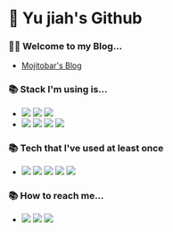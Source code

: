 # 🙇 Yu jiah's Github

### 🧑‍💻 Welcome to my Blog...
- [Mojitobar's Blog](https://mojitobar.github.io/)

### 📚 Stack I'm using is...
- <img src="https://img.shields.io/badge/Java-007396?logo=Java&logoColor=white"/> <img src="https://img.shields.io/badge/Spring-6DB33F?logo=Spring&logoColor=white"/> <img src="https://img.shields.io/badge/MySQL-4479A1?logo=MySQL&logoColor=white"/> 
- <img src="https://img.shields.io/badge/GitHub-181717?logo=Github&logoColor=white"/> <img src="https://img.shields.io/badge/Slack-4A154B?logo=Slack&logoColor=white"/> <img src="https://img.shields.io/badge/Notion-000000?logo=Notion&logoColor=white"/> <img src="https://img.shields.io/badge/Discord-5865F2?logo=Discord&logoColor=white"/>

### 📚 Tech that I've used at least once
- <img src="https://img.shields.io/badge/Java-007396?logo=Java&logoColor=white"/> <img src="https://img.shields.io/badge/Spring-6DB33F?logo=Spring&logoColor=white"/> <img src="https://img.shields.io/badge/MySQL-4479A1?logo=MySQL&logoColor=white"/> <img src="https://img.shields.io/badge/C-A8B9CC?logo=C&logoColor=white"/> <img src="https://img.shields.io/badge/Python-3776AB?logo=Python&logoColor=white"/> 


### 📚 How to reach me...
- <img src="https://img.shields.io/badge/Instagram-E4405F?logo=Instagram&logoColor=white"/> <img src="https://img.shields.io/badge/Youtube-FF0000?logo=Youtube&logoColor=white"/> <img src="https://img.shields.io/badge/Facebook-1877F2?logo=Facebook&logoColor=white"/>


